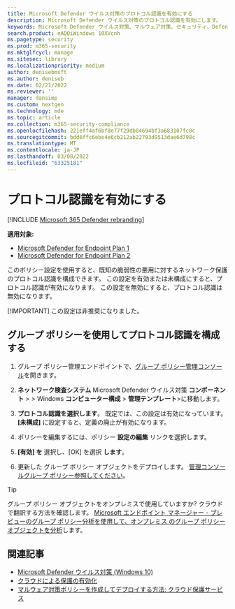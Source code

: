 ```yaml
---
title: Microsoft Defender ウイルス対策のプロトコル認識を有効にする
description: Microsoft Defender ウイルス対策のプロトコル認識を有効にします。
keywords: Microsoft Defender ウイルス対策、マルウェア対策、セキュリティ、Defender、プロトコル認識
search.product: eADQiWindows 10XVcnh
ms.pagetype: security
ms.prod: m365-security
ms.mktglfcycl: manage
ms.sitesec: library
ms.localizationpriority: medium
author: denisebmsft
ms.author: deniseb
ms.date: 02/21/2022
ms.reviewer: ''
manager: dansimp
ms.custom: nextgen
ms.technology: mde
ms.topic: article
ms.collection: m365-security-compliance
ms.openlocfilehash: 221eff4af6bf8e77f29db84694bf3a683107fc8c
ms.sourcegitcommit: bdd6ffc6ebe4e6cb212ab22793d9513dae6d798c
ms.translationtype: MT
ms.contentlocale: ja-JP
ms.lasthandoff: 03/08/2022
ms.locfileid: "63325181"
---
```

# <a name="turn-on-protocol-recognition"></a>プロトコル認識を有効にする

[!INCLUDE [Microsoft 365 Defender rebranding](../../includes/microsoft-defender.md)]

**適用対象:**
- [Microsoft Defender for Endpoint Plan 1](https://go.microsoft.com/fwlink/p/?linkid=2154037)
- [Microsoft Defender for Endpoint Plan 2](https://go.microsoft.com/fwlink/p/?linkid=2154037)

このポリシー設定を使用すると、既知の脆弱性の悪用に対するネットワーク保護のプロトコル認識を構成できます。 この設定を有効または未構成にすると、プロトコル認識が有効になります。 この設定を無効にすると、プロトコル認識は無効になります。

[!IMPORTANT]
この設定は非推奨になりました。 

## <a name="use-group-policy-to-configure-protocol-recognition"></a>グループ ポリシーを使用してプロトコル認識を構成する

1. グループ ポリシー管理エンドポイントで、[グループ ポリシー管理コンソール](/previous-versions/windows/it-pro/windows-server-2008-R2-and-2008/cc731212(v=ws.11))を開きます。

2. **ネットワーク検査システム** Microsoft Defender ウイルス対策 **コンポーネント** \>  \> Windows **コンピューター構成** \> **管理テンプレート**\>に移動します。

3. **プロトコル認識を選択します**。 既定では、この設定は有効になっています。 **[未構成]** に設定すると、定義の廃止が有効になります。

4. ポリシーを編集するには、ポリシー **設定の編集** リンクを選択します。

5. **[有効] を** 選択し、[OK] を選択 **します**。

6. 更新した グループ ポリシー オブジェクトをデプロイします。 [管理コンソールグループ ポリシー参照してください](/windows/win32/srvnodes/group-policy)。

> [!TIP]
> グループ ポリシー オブジェクトをオンプレミスで使用していますか? クラウドで翻訳する方法を確認します。 [Microsoft エンドポイント マネージャー - プレビューのグループ ポリシー分析を使用して、オンプレミス のグループ ポリシー オブジェクトを分析](/mem/intune/configuration/group-policy-analytics)します。

## <a name="related-articles"></a>関連記事

- [Microsoft Defender ウイルス対策 (Windows 10)](microsoft-defender-antivirus-in-windows-10.md)
- [クラウドによる保護の有効化](enable-cloud-protection-microsoft-defender-antivirus.md)
- [マルウェア対策ポリシーを作成してデプロイする方法: クラウド保護サービス](/configmgr/protect/deploy-use/endpoint-antimalware-policies#cloud-protection-service)
